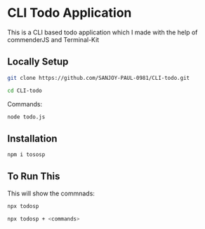 # CLI Todo Application
This is a CLI based todo application which I made with the help of commenderJS and Terminal-Kit

## Locally Setup
```bash
git clone https://github.com/SANJOY-PAUL-0981/CLI-todo.git
```
```bash
cd CLI-todo
```
Commands:
```bash
node todo.js
```

## Installation
```bash
npm i tososp
```

## To Run This
This will show the commnads: 
```bash
npx todosp
```

```bash
npx todosp + <commands>
```